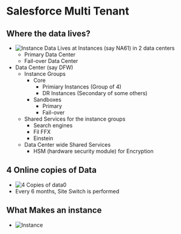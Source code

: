 # Salesforce Multi Tenant

## Where the data lives?
- ![Instance](img/sf-mt-1.png)
 Data Lives at Instances (say NA61) in 2 data centers
    - Primary Data Center
    - Fail-over Data Center
- Data Center (say DFW)
    - Instance Groups
        - Core 
            - Primiary Instances (Group of 4)
            - DR Instances  (Secondary of some others)
        - Sandboxes
            - Primary 
            - Fail-over  
    - Shared Services for the instance groups
        - Search engines
        - Fil FFX
        - Einstein
    - Data Center wide Shared Services
        - HSM (hardware security module) for Encryption

## 4 Online copies of Data
- ![4 Copies of data0](img/sf-mt-2.png)
- Every 6 months, Site Switch is performed

## What Makes an instance

- ![Instance](img/sf-mt-3.png)


